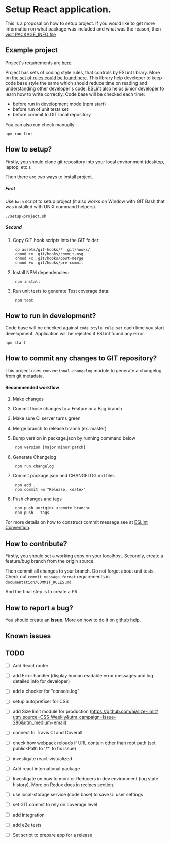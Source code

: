 # Setup React application.

This is a proposal on how to setup project.
If you would like to get more information on what package was included and what was the reason, then [visit PACKAGE_INFO file](documentation/PACKAGE_INFO.md)

## Example project

Project's requirements are [here](documentation/PROJECT_REQUIREMENTS.md)

Project has sets of coding style rules, that controls by ESLint library.
More on [the set of rules could be found here](documentation/ESLINT_RULESET.md).
This library help developer to keep code base style the same which should reduce time on reading and understanding other developer's code.
ESLint also helps junior developer to learn how to write correctly.
Code base will be checked each time:

  - before run in development mode (npm start)
  - before run of unit tests set
  - before commit to GIT local repository

You can also run check manually:

    npm run lint

## How to setup?

Firstly, you should clone git repository into your local environment (desktop, laptop, etc.).

Then there are two ways to install project.

##### First

Use `bash` script to setup project (it also works on Window with GIT Bash that was installed with UNIX command helpers).

    ./setup-project.sh

##### Second

1. Copy GIT hook scripts into the GIT folder:

        cp assets/git-hooks/* .git/hooks/
        chmod +x .git/hooks/commit-msg
        chmod +x .git/hooks/post-merge
        chmod +x .git/hooks/pre-commit

2. Install NPM dependencies:

        npm install

3. Run unit tests to generate Test coverage data:

        npm test

## How to run in development?

Code base will be checked against `code style rule set` each time you start development.
Application will be rejected if ESLint found any error.

    npm start

## How to commit any changes to GIT repository?

This project uses `conventional-changelog` module to generate a changelog from git metadata.

#### Recommended workflow

  1. Make changes
  2. Commit those changes to a Feature or a Bug branch
  3. Make sure CI server turns green
  4. Merge branch to release branch (ex. master)
  4. Bump version in package.json by running command below

          npm version [major|minor|patch]

  5. Generate Changelog

          npm run changelog

  6. Commit package.json and CHANGELOG.md files

          npm add .
          npm commit -m "Release, <date>"

  8. Push changes and tags

          npm push <origin> <remote branch>
          npm push --tags

For more details on how to construct commit message see at [ESLint Convention](documentation/COMMIT_RULES.md).

## How to contribute?

Firstly, you should set a working copy on your localhost.
Secondly, create a feature/bug branch from the origin source.

Then commit all changes to your branch. Do not forget about unit tests.
Check out `commit message format` requirements in `documentation/COMMIT_RULES.md`.

And the final step is to create a PR.

## How to report a bug?

You should create an **Issue**. More on how to do it on [github help](https://help.github.com/articles/creating-an-issue/).

## Known issues

## TODO

- [ ] Add React router

- [ ] add Error handler (display human readable error messages and log detailed info for developer)

- [ ] add a checker for "console.log"

- [ ] setup autoprefixer for CSS

- [ ] add Size limit module for production (https://github.com/ai/size-limit?utm_source=CSS-Weekly&utm_campaign=Issue-286&utm_medium=email)

- [ ] connect to Travis CI and Coverall

- [ ] check how webpack reloads if URL contain other than root path (set publickPath to '/*' to fix issue)

- [ ] investigate react-vistualized

- [ ] Add react international package

- [ ] Investigate on how to monitor Reducers in dev environment (log state history). More on Redux docs in recipes section.

- [ ] use local-storage service (code base) to save UI user settings

- [ ] set GIT commit to rely on coverage level

- [ ] add integration

- [ ] add e2e tests

- [ ] Set script to prepare app for a release